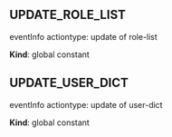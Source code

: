 <a id="update95role95list"></a>

## UPDATE\_ROLE\_LIST
eventInfo actiontype: update of role-list

**Kind**: global constant  
<a id="update95user95dict"></a>

## UPDATE\_USER\_DICT
eventInfo actiontype: update of user-dict

**Kind**: global constant  
